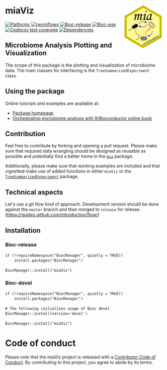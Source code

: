 # miaViz <img src="man/figures/mia_logo.png" align="right" width="120" />

<!-- badges: start -->
[![Platforms](http://bioconductor.org/shields/availability/release/miaViz.svg)](https://bioconductor.org/packages/release/bioc/html/miaViz.html)
[![rworkflows](https://github.com/microbiome/miaViz/actions/workflows/rworkflows.yml/badge.svg?branch=devel)](https://github.com/microbiome/miaViz/actions)
[![Bioc-release](http://bioconductor.org/shields/build/release/bioc/miaViz.svg)](http://bioconductor.org/packages/release/bioc/html/miaViz.html)
[![Bioc-age](http://bioconductor.org/shields/years-in-bioc/miaViz.svg)](https://bioconductor.org/packages/release/bioc/html/miaViz.html#since)
[![Codecov test
coverage](https://codecov.io/gh/microbiome/miaViz/branch/devel/graph/badge.svg)](https://codecov.io/gh/microbiome/miaViz?branch=devel)
[![Dependencies](http://bioconductor.org//shields/dependencies/release/miaViz.svg)](https://bioconductor.org/packages/release/bioc/html/miaViz.html)
<!-- badges: end -->

## Microbiome Analysis Plotting and Visualization

The scope of this package is the plotting and visualization of microbiome data.
The main classes for interfacing is the `TreeSummarizedExperiment` class.

## Using the package

Online tutorials and examples are available at:

- [Package homepage](https://microbiome.github.io/miaViz/) 
- [Orchestrating microbiome analysis with R/Bioconductor online book](https://microbiome.github.io/OMA)


## Contribution

Feel free to contribute by forking and opening a pull request. Please make sure
that required data wrangling should be designed as reusable as possible and
potentially find a better home in the [`mia`](https://github.com/FelixErnst/mia)
package.

Additionally, please make sure that working examples are included and that 
vignetted make use of added functions in either `miaViz` or the
[`TreeSummarizedExperiment`](https://github.com/fionarhuang/TreeSummarizedExperiment)
package.

## Technical aspects

Let's use a git flow kind of approach. Development version should be done 
against the `master` branch and then merged to `release` for release. 
(https://guides.github.com/introduction/flow/)

## Installation

### Bioc-release

```
if (!requireNamespace("BiocManager", quietly = TRUE))
    install.packages("BiocManager")

BiocManager::install("miaViz")
```

### Bioc-devel

```
if (!requireNamespace("BiocManager", quietly = TRUE))
    install.packages("BiocManager")

# The following initializes usage of Bioc devel
BiocManager::install(version='devel')

BiocManager::install("miaViz")
```

# Code of conduct

Please note that the miaViz project is released with a [Contributor Code of Conduct](https://contributor-covenant.org/version/2/0/CODE_OF_CONDUCT.html).
By contributing to this project, you agree to abide by its terms.
